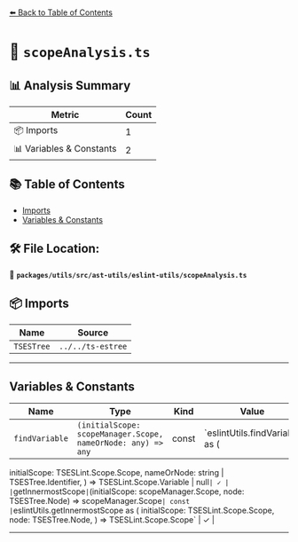 [⬅️ Back to Table of Contents](../../../../../index.md)

# 📄 `scopeAnalysis.ts`

## 📊 Analysis Summary

| Metric | Count |
|--------|-------|
| 📦 Imports | 1 |
| 📊 Variables & Constants | 2 |

## 📚 Table of Contents

- [Imports](#imports)
- [Variables & Constants](#variables-constants)

## 🛠️ File Location:
📂 **`packages/utils/src/ast-utils/eslint-utils/scopeAnalysis.ts`**

## 📦 Imports

| Name | Source |
|------|--------|
| `TSESTree` | `../../ts-estree` |


---

## Variables & Constants

| Name | Type | Kind | Value | Exported |
|------|------|------|-------|----------|
| `findVariable` | `(initialScope: scopeManager.Scope, nameOrNode: any) => any` | const | `eslintUtils.findVariable as (
  initialScope: TSESLint.Scope.Scope,
  nameOrNode: string | TSESTree.Identifier,
) => TSESLint.Scope.Variable | null` | ✓ |
| `getInnermostScope` | `(initialScope: scopeManager.Scope, node: TSESTree.Node) => scopeManager.Scope` | const | `eslintUtils.getInnermostScope as (
  initialScope: TSESLint.Scope.Scope,
  node: TSESTree.Node,
) => TSESLint.Scope.Scope` | ✓ |


---